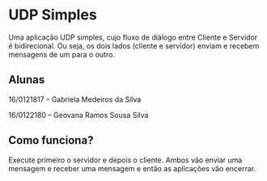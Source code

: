 
# UDP Simples

Uma aplicação UDP simples, cujo fluxo de diálogo entre Cliente e Servidor é bidirecional. Ou seja, os dois lados (cliente e servidor) enviam e recebem mensagens de um para o outro.


## Alunas

16/0121817 – Gabriela Medeiros da Silva

16/0122180 – Geovana Ramos Sousa Silva

## Como funciona? 

Execute primeiro o servidor e depois o cliente. Ambos vão enviar uma mensagem e receber uma mensagem e então as aplicações vão encerrar.


